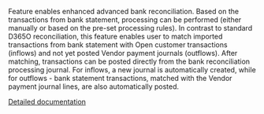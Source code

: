 Feature enables enhanced advanced bank reconciliation. Based on the transactions from bank statement, processing can be performed (either manually or based on the pre-set processing rules). In contrast to standard D365O reconciliation, this feature enables user to match imported transactions from bank statement with Open customer transactions (inflows) and not yet posted Vendor payment journals (outflows). After matching, transactions can be posted directly from the bank reconciliation processing journal. For inflows, a new journal is automatically created, while for outflows - bank statement transactions, matched with the Vendor payment journal lines, are also automatically posted.

[Detailed documentation]( http://axweb/D365O%20INIT%20Documents/D365_Bank%20Statements.docx?Web=1)